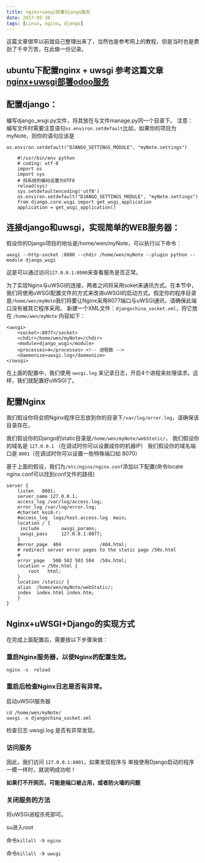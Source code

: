 ```yaml
---
title: nginx+uwsgi部署django服务
date: 2017-05-30
tags: [Linux, nginx, django]
---
```


这篇文章很早以前就自己整理出来了，当然也是参考网上的教程，但是当时也是费劲了千辛万苦，在此做一份记录。

## ubuntu下配置nginx + uwsgi 参考这篇文章[nginx+uwsgi部署odoo服务](https://suadminwen.github.io/2017/05/29/nginx%20+%20uwsgi%E9%83%A8%E7%BD%B2odoo%E6%9C%8D%E5%8A%A1/)



## 配置django：

编写django_wsgi.py文件，将其放在与文件manage.py同一个目录下。
注意：
编写文件时需要注意语句`os.environ.setdefault`比如，如果你的项目为myNote，则你的语句应该是

<!--more-->

    os.environ.setdefault("DJANGO_SETTINGS_MODULE", "myNote.settings")

```
    #!/usr/bin/env python
    # coding: utf-8
    import os
    import sys
    # 将系统的编码设置为UTF8
    reload(sys)
    sys.setdefaultencoding('utf8')
    os.environ.setdefault("DJANGO_SETTINGS_MODULE", "myNote.settings")
    from django.core.wsgi import get_wsgi_application
    application = get_wsgi_application()
```

## 连接django和uwsgi，实现简单的WEB服务器：

假设你的Django项目的地址是/home/wen/myNote，可以执行以下命令：

```
uwsgi --http-socket :8000 --chdir /home/wen/myNote --plugin python --module django_wsgi
```

这是可以通过访问`127.0.0.1:8000`来查看服务是否正常。

为了实现Nginx与uWSGI的连接，两者之间将采用soket来通讯方式。在本节中，我们将使用uWSGI配置文件的方式来改进uWSGI的启动方式。假定你的程序目录是`/home/wen/myNote`我们将要让Nginx采用8077端口与uWSGI通讯，请确保此端口没有被其它程序采用。
新建一个XML文件：`djangochina_socket.xml`，将它放在 `/home/wen/myNote`
内容如下：
```
<uwsgi>
    <socket>:8077</socket>
    <chdir>/home/wen/myNote</chdir>
    <module>django_wsgi</module>
    <processes>4</processes> <!-- 进程数 --> 
    <daemonize>uwsgi.log</daemonize>
</uwsgi>
```

在上面的配置中，我们使用 `uwsgi.log` 来记录日志，开启4个进程来处理请求。这样，我们就配置好uWSGI了。

## 配置Nginx

我们假设你将会把Nginx程序日志放到你的目录下`/var/log/error.log`，请确保该目录存在。

我们假设你的Django的static目录是`/home/wen/myNote/webStatic/`， 
我们假设你的域名是 `127.0.0.1` （在调试时你可以设置成你的机器IP）
我们假设你的域名端口是 `8001`（在调试时你可以设置一些特殊端口如 8070）

基于上面的假设，我们为`/etc/nginx/nginx.conf`添加以下配置(命令locate nginx.conf可以找到conf文件的路径)
```
server {
    listen   8001;
    server_name 127.0.0.1;
    access_log /var/log/access.log;
    error_log /var/log/error.log;
    #charset koi8-r;
    #access_log  logs/host.access.log  main;
    location / {
     include        uwsgi_params;
     uwsgi_pass     127.0.0.1:8077;
    }
    #error_page  404              /404.html;
    # redirect server error pages to the static page /50x.html
    #
    error_page   500 502 503 504  /50x.html;
    location = /50x.html {
        root   html;
    }
    location /static/ {
    alias  /home/wen/myNote/webStatic/;
    index  index.html index.htm;
    }
}
```

## Nginx+uWSGI+Django的实现方式

在完成上面配置后，需要按以下步骤来做：

### 重启Nginx服务器，以使Nginx的配置生效。

    nginx -s  reload

### 重启后检查Nginx日志是否有异常。

启动uWSGI服务器

```
cd /home/wen/myNote/
uwsgi -x djangochina_socket.xml
```

检查日志 uwsgi.log 是否有异常发现。

### 访问服务

因此，我们访问 `127.0.0.1:8001`，如果发现程序与 单独使用Django启动的程序一模一样时，就说明成功啦！

**如果打不开网页，可能是端口被占用，或者防火墙的问题**

### 关闭服务的方法

将uWSGi进程杀死即可。

su进入root 

命令`killall -9 nginx`

命令`killall -9 uwsgi`
